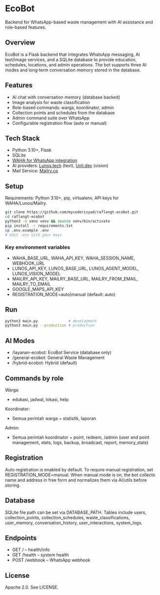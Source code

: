 # EcoBot

Backend for WhatsApp-based waste management with AI assistance and role-based features.

## Overview

EcoBot is a Flask backend that integrates WhatsApp messaging, AI text/image services, and a SQLite database to provide education, schedules, locations, and admin operations. The bot supports three AI modes and long‑term conversation memory stored in the database.

## Features

- AI chat with conversation memory (database backed)
- Image analysis for waste classification
- Role-based commands: warga, koordinator, admin
- Collection points and schedules from the database
- Admin command suite over WhatsApp
- Configurable registration flow (auto or manual)

## Tech Stack

- Python 3.10+, Flask
- SQLite
- [WAHA for WhatsApp integration](https://waha.devlike.pro/)
- AI providers: [Lunos.tech](https://lunos.tech/) (text), [Unli.dev](https://unli.dev/) (vision)
- Mail Service: [Mailry.co](https://mailry.co/)

## Setup

Requirements: Python 3.10+, pip, virtualenv, API keys for WAHA/Lunos/Mailry.

```bash
git clone https://github.com/mycoderisyad/raflangt-ecobot.git
cd raflangt-ecobot
python3 -m venv venv && source venv/bin/activate
pip install -r requirements.txt
cp .env.example .env
# edit .env with your keys
```

### Key environment variables

- WAHA_BASE_URL, WAHA_API_KEY, WAHA_SESSION_NAME, WEBHOOK_URL
- LUNOS_API_KEY, LUNOS_BASE_URL, LUNOS_AGENT_MODEL, LUNOS_VISION_MODEL
- MAILRY_API_KEY, MAILRY_BASE_URL, MAILRY_FROM_EMAIL, MAILRY_TO_EMAIL
- GOOGLE_MAPS_API_KEY
- REGISTRATION_MODE=auto|manual (default: auto)

## Run

```bash
python3 main.py              # development
python3 main.py --production # production
```

## AI Modes

- /layanan-ecobot: EcoBot Service (database only)
- /general-ecobot: General Waste Management
- /hybrid-ecobot: Hybrid (default)

## Commands by role

Warga:
- edukasi, jadwal, lokasi, help

Koordinator:
- Semua perintah warga + statistik, laporan

Admin:
- Semua perintah koordinator + point, redeem, /admin (user and point management, stats, logs, backup, broadcast, report, memory_stats)

## Registration

Auto registration is enabled by default. To require manual registration, set REGISTRATION_MODE=manual. When manual mode is on, the bot collects name and address in free form and normalizes them via AI/utils before storing.

## Database

SQLite file path can be set via DATABASE_PATH. Tables include users, collection_points, collection_schedules, waste_classifications, user_memory, conversation_history, user_interactions, system_logs.

## Endpoints

- GET /           – health/info
- GET /health     – system health
- POST /webhook   – WhatsApp webhook

## License

Apache 2.0. See LICENSE.
